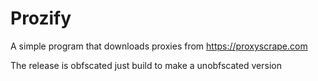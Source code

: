 # Prozify
A simple program that downloads proxies from https://proxyscrape.com 


The release is obfscated just build to make a unobfscated version
